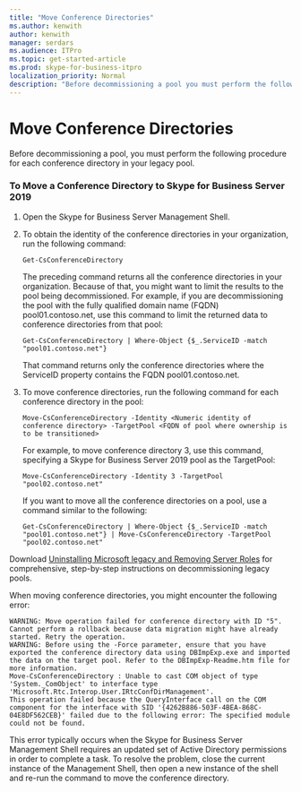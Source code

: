 ```yaml
---
title: "Move Conference Directories"
ms.author: kenwith
author: kenwith
manager: serdars
ms.audience: ITPro
ms.topic: get-started-article
ms.prod: skype-for-business-itpro
localization_priority: Normal
description: "Before decommissioning a pool you must perform the following procedure for each conference directory in your legacy pool."
---
```


# Move Conference Directories

Before decommissioning a pool, you must perform the following procedure for each conference directory in your legacy pool.
  
### To Move a Conference Directory to Skype for Business Server 2019

1. Open the Skype for Business Server Management Shell.
    
2. To obtain the identity of the conference directories in your organization, run the following command:
    
   ```
   Get-CsConferenceDirectory
   ```

    The preceding command returns all the conference directories in your organization. Because of that, you might want to limit the results to the pool being decommissioned. For example, if you are decommissioning the pool with the fully qualified domain name (FQDN) pool01.contoso.net, use this command to limit the returned data to conference directories from that pool:
    
   ```
   Get-CsConferenceDirectory | Where-Object {$_.ServiceID -match "pool01.contoso.net"}
   ```

    That command returns only the conference directories where the ServiceID property contains the FQDN pool01.contoso.net.
    
3. To move conference directories, run the following command for each conference directory in the pool:
    
   ```
   Move-CsConferenceDirectory -Identity <Numeric identity of conference directory> -TargetPool <FQDN of pool where ownership is to be transitioned>
   ```

    For example, to move conference directory 3, use this command, specifying a Skype for Business Server 2019 pool as the TargetPool:
    
   ```
   Move-CsConferenceDirectory -Identity 3 -TargetPool "pool02.contoso.net"
   ```

    If you want to move all the conference directories on a pool, use a command similar to the following:
    
   ```
   Get-CsConferenceDirectory | Where-Object {$_.ServiceID -match "pool01.contoso.net"} | Move-CsConferenceDirectory -TargetPool "pool02.contoso.net"
   ```

Download [Uninstalling Microsoft legacy and Removing Server Roles](https://go.microsoft.com/fwlink/p/?linkId=246227) for comprehensive, step-by-step instructions on decommissioning legacy pools.
  
When moving conference directories, you might encounter the following error:
  
```
WARNING: Move operation failed for conference directory with ID "5". Cannot perform a rollback because data migration might have already started. Retry the operation.
WARNING: Before using the -Force parameter, ensure that you have exported the conference directory data using DBImpExp.exe and imported the data on the target pool. Refer to the DBImpExp-Readme.htm file for more information.
Move-CsConferenceDirectory : Unable to cast COM object of type 'System._ComObject' to interface type 'Microsoft.Rtc.Interop.User.IRtcConfDirManagement'. 
This operation failed because the QueryInterface call on the COM component for the interface with SID '{4262B886-503F-4BEA-868C-04E8DF562CEB}' failed due to the following error: The specified module could not be found.
```

This error typically occurs when the Skype for Business Server Management Shell requires an updated set of Active Directory permissions in order to complete a task. To resolve the problem, close the current instance of the Management Shell, then open a new instance of the shell and re-run the command to move the conference directory.
  

